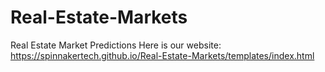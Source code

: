# Real-Estate-Markets
Real Estate Market Predictions
Here is our website: https://spinnakertech.github.io/Real-Estate-Markets/templates/index.html
